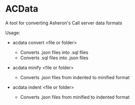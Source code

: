 # ACData
A tool for converting Asheron's Call server data formats

Usage:
- acdata convert &lt;file or folder&gt;
  - Converts .json files into .sql files
  - Converts .sql files into .json files

- acdata minify &lt;file or folder&gt;
  - Converts .json files from indented to minified format

- acdata indent &lt;file or folder&gt;
  - Converts .json files from minified to indented format

